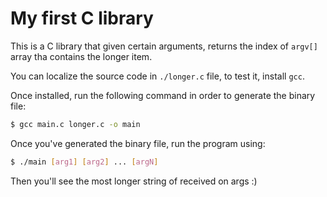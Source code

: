 # My first C library

This is a C library that given certain arguments, returns the index of `argv[]` array tha contains the longer item.

You can localize the source code in `./longer.c` file, to test it, install `gcc`.

Once installed, run the following command in order to generate the binary file:

```bash
$ gcc main.c longer.c -o main
```

Once you've generated the binary file, run the program using:

```bash
$ ./main [arg1] [arg2] ... [argN]
```

Then you'll see the most longer string of received on args :)